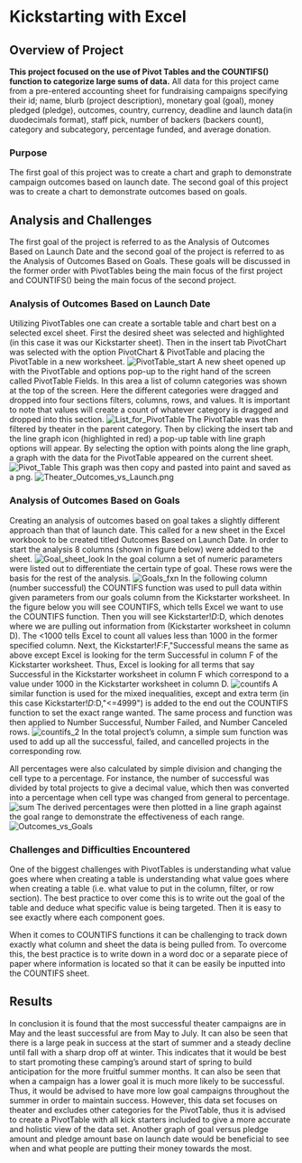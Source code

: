 # Kickstarting with Excel

## Overview of Project
**This project focused on the use of Pivot Tables and the COUNTIFS() function to categorize large sums of data.** All data for this project came from a pre-entered accounting sheet for fundraising campaigns specifying their id; name, blurb (project description), monetary goal (goal), money pledged (pledge), outcomes, country, currency, deadline and launch data(in duodecimals format), staff pick, number of backers  (backers count), category and subcategory, percentage funded, and average donation.

### Purpose
The first goal of this project was to create a chart and graph to demonstrate campaign outcomes based on launch date. The second goal of this project was to create a chart to demonstrate outcomes based on goals. 

## Analysis and Challenges
The first goal of the project is referred to as the Analysis of Outcomes Based on Launch Date and the second goal of the project is referred to as the Analysis of Outcomes Based on Goals. These goals will be discussed in the former order with PivotTables being the main focus of the first project and COUNTIFS() being the main focus of the second project.

### Analysis of Outcomes Based on Launch Date
Utilizing PivotTables one can create a sortable table and chart best on a selected excel sheet.
First the desired sheet was selected and highlighted (in this case it was our Kickstarter sheet). Then in the insert tab PivotChart was selected with the option PivotChart & PivotTable and placing the PivotTable in a new worksheet. 
![PivotTable_start](PivotTable_start.JPG)
A new sheet opened up with the PivotTable and options pop-up to the right hand of the screen called PivotTable Fields. In this area a list of column categories was shown at the top of the screen. Here the different categories were dragged and dropped into four sections filters, columns, rows, and values. It is important to note that values will create a count of whatever category is dragged and dropped into this section. 
![List_for_PivotTable](List_for_PivotTable.PNG)
The PivotTable was then filtered by theater in the parent category. Then by clicking the insert tab and the line graph icon (highlighted in red) a pop-up table with line graph options will appear. By selecting the option with points along the line graph, a graph with the data for the PivotTable appeared on the current sheet. 
![Pivot_Table](Pivot_Table.PNG)
This graph was then copy and pasted into paint and saved as a png. 
![Theater_Outcomes_vs_Launch.png](Theater_Outcomes_vs_Launch.png.png)
### Analysis of Outcomes Based on Goals
Creating an analysis of outcomes based on goal takes a slightly different approach than that of launch date. This called for a new sheet in the Excel workbook to be created titled Outcomes Based on Launch Date. In order to start the analysis 8 columns (shown in figure below) were added to the sheet.
![Goal_sheet_look](Goal_sheet_look.PNG)
In the goal column a set of numeric parameters were listed out to differentiate the certain type of goal. These rows were the basis for the rest of the analysis. 
![Goals_fxn](Goals_fxn.PNG)
In the following column (number successful) the COUNTIFS function was used to pull data within given parameters from our goals column from the Kickstarter worksheet. In the figure below you will see COUNTIFS, which tells Excel we want to use the COUNTIFS function. Then you will see Kickstarter!$D:$D, which denotes where we are pulling out information from (Kickstarter worksheet in column D). The <1000 tells Excel to count all values less than 1000 in the former specified column. Next, the Kickstarter!$F:$F,"Successful means the same as above except Excel is looking for the term Successful in column F of the Kickstarter worksheet. Thus, Excel is looking for all terms that say Successful in the Kickstarter worksheet in column F which correspond to a value under 1000 in the Kickstarter worksheet in column D.
![countifs](countifs.PNG)
A similar function is used for the mixed inequalities, except and extra term (in this case Kickstarter!$D:$D,"<=4999") is added to the end out the COUNTIFS function to set the exact range wanted. The same process and function was then applied to Number Successful, Number Failed, and Number Canceled rows. 
![countifs_2](countifs_2.PNG)
In the total project’s column, a simple sum function was used to add up all the successful, failed, and cancelled projects in the corresponding row. 

All percentages were also calculated by simple division and changing the cell type to a percentage. For instance, the number of successful was divided by total projects to give a decimal value, which then was converted into a percentage when cell type was changed from general to percentage. 
![sum](sum.png)
The derived percentages were then plotted in a line graph against the goal range to demonstrate the effectiveness of each range.
![Outcomes_vs_Goals](Outcomes_vs_Goals.png)

### Challenges and Difficulties Encountered
One of the biggest challenges with PivotTables is understanding what value goes where when creating a table is understanding what value goes where when creating a table (i.e. what value to put in the column, filter, or row section). The best practice to over come this is to write out the goal of the table and deduce what specific value is being targeted. Then it is easy to see exactly where each component goes. 

When it comes to COUNTIFS functions it can be challenging to track down exactly what column and sheet the data is being pulled from. To overcome this, the best practice is to write down in a word doc or a separate piece of paper where information is located so that it can be easily be inputted into the COUNTIFS sheet.
## Results
In conclusion it is found that the most successful theater campaigns are in May and the least successful are from May to July. It can also be seen that there is a large peak in success at the start of summer and a steady decline until fall with a sharp drop off at winter. This indicates that it would be best to start promoting these camping’s around start of spring to build anticipation for the more fruitful summer months.
It can also be seen that when a campaign has a lower goal it is much more likely to be successful. Thus, it would be advised to have more low goal campaigns throughout the summer in order to maintain success.
However, this data set focuses on theater and excludes other categories for the PivotTable, thus it is advised to create a PivotTable with all kick starters included to give a more accurate and holistic view of the data set. Another graph of goal versus pledge amount and pledge amount base on launch date would be beneficial to see when and what people are putting their money towards the most. 
